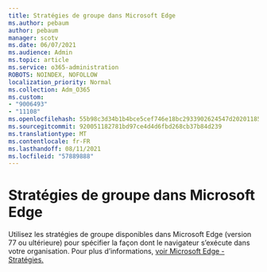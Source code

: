```yaml
---
title: Stratégies de groupe dans Microsoft Edge
ms.author: pebaum
author: pebaum
manager: scotv
ms.date: 06/07/2021
ms.audience: Admin
ms.topic: article
ms.service: o365-administration
ROBOTS: NOINDEX, NOFOLLOW
localization_priority: Normal
ms.collection: Adm_O365
ms.custom:
- "9006493"
- "11108"
ms.openlocfilehash: 55b98c3d34b1b4bce5cef746e18bc2933902624547d2020118579593ca5c6f77
ms.sourcegitcommit: 920051182781bd97ce4d4d6fbd268cb37b84d239
ms.translationtype: MT
ms.contentlocale: fr-FR
ms.lasthandoff: 08/11/2021
ms.locfileid: "57889888"
---
```

# <a name="group-policies-in-microsoft-edge"></a>Stratégies de groupe dans Microsoft Edge

Utilisez les stratégies de groupe disponibles dans Microsoft Edge (version 77 ou ultérieure) pour spécifier la façon dont le navigateur s’exécute dans votre organisation. Pour plus d’informations, [voir Microsoft Edge - Stratégies.](https://docs.microsoft.com/deployedge/microsoft-edge-policies#available-policies)